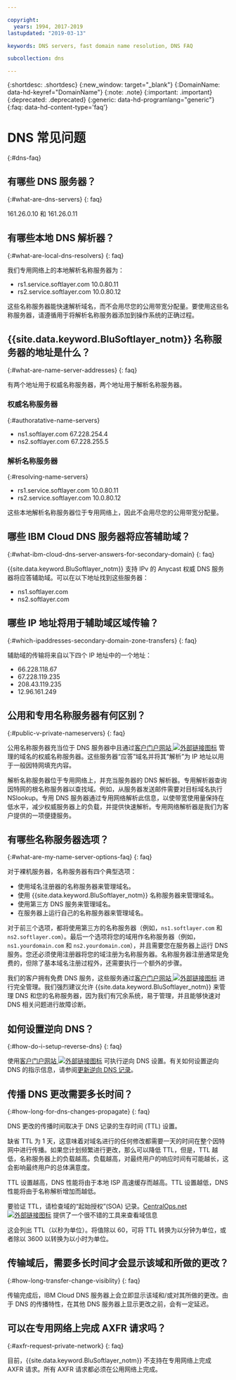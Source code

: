 ```yaml
---

copyright:
  years: 1994, 2017-2019
lastupdated: "2019-03-13"

keywords: DNS servers, fast domain name resolution, DNS FAQ

subcollection: dns

---
```



{:shortdesc: .shortdesc}
{:new_window: target="_blank"}
{:DomainName: data-hd-keyref="DomainName"}
{:note: .note}
{:important: .important}
{:deprecated: .deprecated}
{:generic: data-hd-programlang="generic"}
{:faq: data-hd-content-type='faq'}


# DNS 常见问题
{:#dns-faq}

## 有哪些 DNS 服务器？
{:#what-are-dns-servers}
{: faq}

161.26.0.10 和 161.26.0.11

## 有哪些本地 DNS 解析器？
{:#what-are-local-dns-resolvers}
{: faq}

我们专用网络上的本地解析名称服务器为：

* rs1.service.softlayer.com 10.0.80.11
* rs2.service.softlayer.com 10.0.80.12

这些名称服务器能快速解析域名，而不会用尽您的公用带宽分配量。要使用这些名称服务器，请遵循用于将解析名称服务器添加到操作系统的正确过程。

## {{site.data.keyword.BluSoftlayer_notm}} 名称服务器的地址是什么？
{:#what-are-name-server-addresses}
{: faq}

有两个地址用于权威名称服务器，两个地址用于解析名称服务器。

### 权威名称服务器
{:#authoratative-name-servers}

* ns1.softlayer.com 67.228.254.4
* ns2.softlayer.com 67.228.255.5

### 解析名称服务器
{:#resolving-name-servers}

* rs1.service.softlayer.com 10.0.80.11
* rs2.service.softlayer.com 10.0.80.12

这些本地解析名称服务器位于专用网络上，因此不会用尽您的公用带宽分配量。 

## 哪些 IBM Cloud DNS 服务器将应答辅助域？
{:#what-ibm-cloud-dns-server-answers-for-secondary-domain}
{: faq}

{{site.data.keyword.BluSoftlayer_notm}} 支持 IPv 的 Anycast 权威 DNS 服务器将应答辅助域。可以在以下地址找到这些服务器：

  * ns1.softlayer.com
  * ns2.softlayer.com
  
## 哪些 IP 地址将用于辅助域区域传输？
{:#which-ipaddresses-secondary-domain-zone-transfers}
{: faq}

辅助域的传输将来自以下四个 IP 地址中的一个地址：

* 66.228.118.67
* 67.228.119.235
* 208.43.119.235
* 12.96.161.249

## 公用和专用名称服务器有何区别？
{:#public-v-private-nameservers}
{: faq}

公用名称服务器充当位于 DNS 服务器中且通过[客户门户网站 ![外部链接图标](../../icons/launch-glyph.svg "外部链接图标")](https://{DomainName}/) 管理的域名的权威名称服务器。这些服务器“应答”域名并将其“解析”为 IP 地址以用于一般因特网填充内容。

解析名称服务器位于专用网络上，并充当服务器的 DNS 解析器。专用解析器查询因特网的根名称服务器以查找域。例如，从服务器发送邮件需要对目标域名执行 NSlookup。专用 DNS 服务器通过专用网络解析此信息，以使带宽使用量保持在低水平，减少权威服务器上的负载，并提供快速解析。专用网络解析器是我们为客户提供的一项便捷服务。

## 有哪些名称服务器选项？
{:#what-are-my-name-server-options-faq}
{: faq}

对于裸机服务器，名称服务器有四个典型选项：

* 使用域名注册器的名称服务器来管理域名。
* 使用 {{site.data.keyword.BluSoftlayer_notm}} 名称服务器来管理域名。
* 使用第三方 DNS 服务来管理域名。
* 在服务器上运行自己的名称服务器来管理域名。

对于前三个选项，都将使用第三方的名称服务器（例如，`ns1.softlayer.com` 和 `ns2.softlayer.com`）。最后一个选项将您的域用作名称服务器（例如，`ns1.yourdomain.com` 和 `ns2.yourdomain.com`），并且需要您在服务器上运行 DNS 服务。您还必须使用注册器将您的域注册为名称服务器。名称服务器注册通常是免费的，但除了基本域名注册过程外，还需要执行一个额外的步骤。

我们的客户拥有免费 DNS 服务，这些服务通过[客户门户网站 ![外部链接图标](../../icons/launch-glyph.svg "外部链接图标")](https://{DomainName}/) 进行完全管理。我们强烈建议允许 {{site.data.keyword.BluSoftlayer_notm}} 来管理 DNS 和您的名称服务器，因为我们有冗余系统，易于管理，并且能够快速对 DNS 相关问题进行故障诊断。

## 如何设置逆向 DNS？
{:#how-do-i-setup-reverse-dns}
{: faq}

使用[客户门户网站 ![外部链接图标](../../icons/launch-glyph.svg "外部链接图标")](https://{DomainName}/) 可执行逆向 DNS 设置。有关如何设置逆向 DNS 的指示信息，请参阅[更新逆向 DNS 记录](/docs/infrastructure/dns?topic=dns-update-reverse-dns-record)。


## 传播 DNS 更改需要多长时间？
{:#how-long-for-dns-changes-propagate}
{: faq}

DNS 更改的传播时间取决于 DNS 记录的生存时间 (TTL) 设置。

缺省 TTL 为 1 天，这意味着对域名进行的任何修改都需要一天的时间在整个因特网中进行传播。如果您计划频繁进行更改，那么可以降低 TTL，但是，TTL 越低，名称服务器上的负载越高。负载越高，对最终用户的响应时间有可能越长，这会影响最终用户的总体满意度。

TTL 设置越高，DNS 性能将由于本地 ISP 高速缓存而越高。TTL 设置越低，DNS 性能将由于名称解析增加而越低。

要验证 TTL，请检查域的“起始授权”(SOA) 记录。[CentralOps.net ![外部链接图标](../../icons/launch-glyph.svg "外部链接图标")](http://centralops.net/co/) 提供了一个很不错的工具来查看域信息

这会列出 TTL（以秒为单位）。将值除以 60，可将 TTL 转换为以分钟为单位，或者除以 3600 以转换为以小时为单位。


## 传输域后，需要多长时间才会显示该域和所做的更改？
{:#how-long-transfer-change-visiblity}
{: faq}

传输完成后，IBM Cloud DNS 服务器上会立即显示该域和/或对其所做的更改。由于 DNS 的传播特性，在其他 DNS 服务器上显示更改之前，会有一定延迟。

## 可以在专用网络上完成 AXFR 请求吗？
{:#axfr-request-private-network}
{: faq}

目前，{{site.data.keyword.BluSoftlayer_notm}} 不支持在专用网络上完成 AXFR 请求。所有 AXFR 请求都必须在公用网络上完成。
